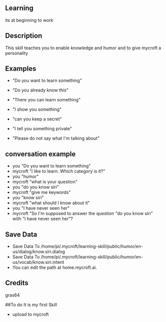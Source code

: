 ## Learning
its at beginning to work

## Description
This skill teaches you to enable knowledge and humor and to give mycroft a personality

## Examples
 - "Do you want to learn something"
 - "Do you already know this"
 - "There you can learn something"
 - "I show you something"
 
 - "can you keep a secret"
 - "I tell you something private"
 - "Please do not say what I'm talking about"

## conversation example
 - you "Do you want to learn something"
 - mycroft "I like to learn. Which category is it?"
 - you "humor"
 - mycroft "what is your question"
 - you "do you know siri"
 - mycroft "give me keywords"
 - you "know siri"
 - mycroft "what should I know about it"
 - you "I have never seen her"
 - mycroft "So I'm supposed to answer the question "do you know siri" with "I have never seen her"?


## Save Data
 - Save Data To /home/pi/.mycroft/learning-skill/public/humor/en-us/dialog/know.siri.dialog
 - Save Data To /home/pi/.mycroft/learning-skill/public/humor/en-us/vocab/know.siri.intent
 - You can edit the path at home.mycroft.ai.

## Credits

gras64

##To do
It is my first Skill

- upload to mycroft
